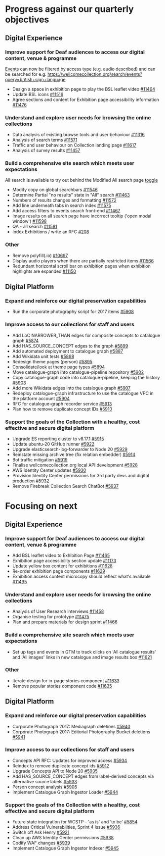 # Progress against our quarterly objectives
## Digital Experience
### Improve support for Deaf audiences to access our digital content, venue & programme
[Events](https://wellcomecollection.org/search/events) can now be filtered by access type (e.g. audio described) and can be searched for e.g. <https://wellcomecollection.org/search/events?query=british+sign+language>
- Design a space in exhibition page to play the BSL leaflet video [#11464](https://github.com/wellcomecollection/wellcomecollection.org/issues/11464)
- Update BSL icons [#11516](https://github.com/wellcomecollection/wellcomecollection.org/issues/11516)
- Agree sections and content for Exhibition page accessibility information [#11476](https://github.com/wellcomecollection/wellcomecollection.org/issues/11476)

### Understand and explore user needs for browsing the online collections
- Data analysis of existing browse tools and user behaviour [#11316](https://github.com/wellcomecollection/wellcomecollection.org/issues/11316)
- Analysis of search terms [#11571](https://github.com/wellcomecollection/wellcomecollection.org/issues/11571)
- Traffic and user behaviour on Collection landing page [#11617](https://github.com/wellcomecollection/wellcomecollection.org/issues/11617)
- Analysis of survey results [#11457](https://github.com/wellcomecollection/wellcomecollection.org/issues/11457)

### Build a comprehensive site search which meets user expectations
All search is available to try out behind the Modified All search page [toggle](https://dash.wellcomecollection.org/toggles/)
- Modify copy on global searchbars [#11546](https://github.com/wellcomecollection/wellcomecollection.org/issues/11546)
- Determine Partial "no results" state in "All" search [#11463](https://github.com/wellcomecollection/wellcomecollection.org/issues/11463)
- Numbers of results changes and formatting [#11572](https://github.com/wellcomecollection/wellcomecollection.org/issues/11572)
- Add line underneath tabs in search index [#11575](https://github.com/wellcomecollection/wellcomecollection.org/issues/11575)
- Add access filters to events search front-end [#11467](https://github.com/wellcomecollection/wellcomecollection.org/issues/11467)
- Image results on all search page have incorrect tooltip ('open modal window') [#11598](https://github.com/wellcomecollection/wellcomecollection.org/issues/11598)
- QA - all search [#11581](https://github.com/wellcomecollection/wellcomecollection.org/issues/11581)
- Index Exhibitions / write an RFC [#208](https://github.com/wellcomecollection/content-api/issues/208)

### Other
- Remove polyfill(.io) [#10697](https://github.com/wellcomecollection/wellcomecollection.org/issues/10697)
- Display audio players when there are partially restricted items [#11566](https://github.com/wellcomecollection/wellcomecollection.org/issues/11566)
- Redundant horizontal scroll bar on exhibition pages when exhibition highlights are expanded [#11150](https://github.com/wellcomecollection/wellcomecollection.org/issues/11150)

## Digital Platform
### Expand and reinforce our digital preservation capabilities
- Run the corporate photography script for 2017 items [#5908](https://github.com/wellcomecollection/platform/issues/5908)

### Improve access to our collections for staff and users
- Add LoC NARROWER_THAN edges for composite concepts to catalogue graph [#5874](https://github.com/wellcomecollection/platform/issues/5874)
- Add HAS_SOURCE_CONCEPT edges to the graph [#5899](https://github.com/wellcomecollection/platform/issues/5899)
- Add automated deployment to catalogue graph [#5887](https://github.com/wellcomecollection/platform/issues/5887)
- Add Wikidata unit tests [#5898](https://github.com/wellcomecollection/platform/issues/5898)
- Redesign theme pages (person) [#5895](https://github.com/wellcomecollection/platform/issues/5895)
- Consolidate/look at theme page types [#5894](https://github.com/wellcomecollection/platform/issues/5894)
- Move catalogue-graph into catalogue-pipeline repository [#5902](https://github.com/wellcomecollection/platform/issues/5902)
- Copy catalogue-graph code into catalogue-pipeline, keeping the history [#5903](https://github.com/wellcomecollection/platform/issues/5903)
- Add more Wikidata edges into the catalogue graph [#5907](https://github.com/wellcomecollection/platform/issues/5907)
- Redeploy catalogue-graph infrastructure to use the catalogue VPC in the platform account [#5904](https://github.com/wellcomecollection/platform/issues/5904)
- RFC for catalogue-graph recorder service [#5913](https://github.com/wellcomecollection/platform/issues/5913)
- Plan how to remove duplicate concept IDs [#5910](https://github.com/wellcomecollection/platform/issues/5910)

### Support the goals of the Collection with a healthy, cost effective and secure digital platform
- Upgrade ES reporting cluster to v8.17.1 [#5915](https://github.com/wellcomecollection/platform/issues/5915)
- Update ubuntu-20 GitHub runner [#5922](https://github.com/wellcomecollection/platform/issues/5922)
- Upgrade elasticsearch-log-forwarder to Node 20 [#5929](https://github.com/wellcomecollection/platform/issues/5929)
- Reinstate missing archive tree (fix relation embedder) [#5914](https://github.com/wellcomecollection/platform/issues/5914)
- Bot traffic mitigation [#5919](https://github.com/wellcomecollection/platform/issues/5919)
- Finalise wellcomecollection.org local API development [#5928](https://github.com/wellcomecollection/platform/issues/5928)
- AWS Identity Center updates [#5930](https://github.com/wellcomecollection/platform/issues/5930)
- Provision Identity Center permissions for 3rd party devs and digital production [#5932](https://github.com/wellcomecollection/platform/issues/5932)
- Remove Firebreak Collection Search ChatBot [#5937](https://github.com/wellcomecollection/platform/issues/5937#event-16363367026)

# Focusing on next
## Digital Experience
### Improve support for Deaf audiences to access our digital content, venue & programme
- Add BSL leaflet video to Exhibition Page [#11465](https://github.com/wellcomecollection/wellcomecollection.org/issues/11465)
- Exhibition page accessibility section update [#11173](https://github.com/wellcomecollection/wellcomecollection.org/issues/11173)
- Update yellow box content for exhibitions [#11628](https://github.com/wellcomecollection/wellcomecollection.org/issues/11628)
- Re-order exhibition page components [#11629](https://github.com/wellcomecollection/wellcomecollection.org/issues/11629)
- Exhibition access content microcopy should reflect what's available [#11495](https://github.com/wellcomecollection/wellcomecollection.org/issues/11495)

### Understand and explore user needs for browsing the online collections
- Analysis of User Research interviews [#11458](https://github.com/wellcomecollection/wellcomecollection.org/issues/11458)
- Organise testing for prototype [#11475](https://github.com/wellcomecollection/wellcomecollection.org/issues/11475)
- Plan and prepare materials for design sprint [#11466](https://github.com/wellcomecollection/wellcomecollection.org/issues/11466)

### Build a comprehensive site search which meets user expectations
- Set up tags and events in GTM to track clicks on 'All catalogue results' and 'All images' links in new catalogue and image results box [#11621](https://github.com/wellcomecollection/wellcomecollection.org/issues/11621)

### Other
- Iterate design for in-page stories component [#11633](https://github.com/wellcomecollection/wellcomecollection.org/issues/11633)
- Remove popular stories component code [#11635](https://github.com/wellcomecollection/wellcomecollection.org/issues/11635)

## Digital Platform
### Expand and reinforce our digital preservation capabilities
- Corporate Photograph 2017: Mediagraph deletions [#5940](https://github.com/wellcomecollection/platform/issues/5940)
- Corporate Photograph 2017: Editorial Photography Bucket deletions [#5941](https://github.com/wellcomecollection/platform/issues/5941)

### Improve access to our collections for staff and users
- Concepts API RFC: Updates for improved access [#5934](https://github.com/wellcomecollection/platform/issues/5934)
- Reindex to remove duplicate concept ids [#5912](https://github.com/wellcomecollection/platform/issues/5912)
- Upgrade Concepts API to Node 20 [#5935](https://github.com/wellcomecollection/platform/issues/5935)
- Add HAS_SOURCE_CONCEPT edges from label-derived concepts via alternative source labels [#5933](https://github.com/wellcomecollection/platform/issues/5933)
- Person concept analysis [#5906](https://github.com/wellcomecollection/platform/issues/5906)
- Implement Catalogue Graph Ingestor Loader [#5944](https://github.com/wellcomecollection/platform/issues/5944)

### Support the goals of the Collection with a healthy, cost effective and secure digital platform
- Future state integration for WCSTP - 'as is' and 'to be' [#5854](https://github.com/wellcomecollection/platform/issues/5854)
- Address Critical Vulnerabilities, Sprint 4 Issue [#5936](https://github.com/wellcomecollection/platform/issues/5936)
- Switch off Ask Henry [#5921](https://github.com/wellcomecollection/platform/issues/5921)
- Clean up AWS Identity Center permissions [#5938](https://github.com/wellcomecollection/platform/issues/5938)
- Codify WAF changes [#5939](https://github.com/wellcomecollection/platform/issues/5939)
- Implement Catalogue Graph Ingestor Indexer [#5945](https://github.com/wellcomecollection/platform/issues/5945)
